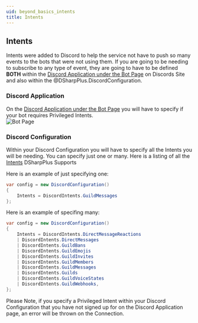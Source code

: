 ```yaml
---
uid: beyond_basics_intents
title: Intents
---
```


## Intents
Intents were added to Discord to help the service not have to push so many events to the bots that were not using them.  If you are going to be needing
to subscribe to any type of event, they are going to have to be defined **BOTH** within the [Discord Application under the Bot Page](https://discord.com/developers/applications) on Discords Site and also within the @DSharpPlus.DiscordConfiguration.  


### Discord Application
On the [Discord Application under the Bot Page](https://discord.com/developers/applications) you will have to specify if your bot requires Privileged Intents.  
![Bot Page](/images/Intents.png)

### Discord Configuration
Within your Discord Configuration you will have to specify all the Intents you will be needing.  You can specify just one or many.  Here is a listing of all the
[Intents](xref:DSharpPlus.DiscordIntents) DSharpPlus Supports

Here is an example of just specifying one: 
```csharp
var config = new DiscordConfiguration()
{
    Intents = DiscordIntents.GuildMessages
};
```

Here is an example of specifing many:

```csharp
var config = new DiscordConfiguration()
{
    Intents = DiscordIntents.DirectMessageReactions 
    | DiscordIntents.DirectMessages 
    | DiscordIntents.GuildBans 
    | DiscordIntents.GuildEmojis 
    | DiscordIntents.GuildInvites 
    | DiscordIntents.GuildMembers
    | DiscordIntents.GuildMessages
    | DiscordIntents.Guilds
    | DiscordIntents.GuildVoiceStates 
    | DiscordIntents.GuildWebhooks,
};
```


Please Note, if you specify a Privileged Intent within your Discord Configuration that you have not signed up for on the Discord Application page, an error will be thrown on the Connection. 